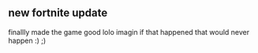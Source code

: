 ## new fortnite update
finallly made the game good lolo imagin if that happened that would never happen :) ;)
